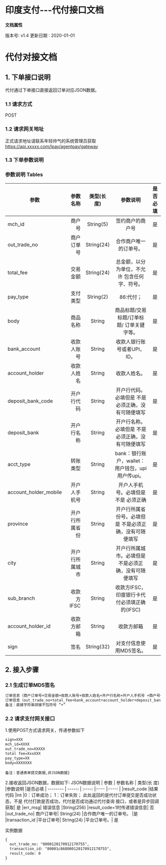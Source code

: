 # 印度支付---代付接口文档

**文档属性**

版本号∶ v1.4
更新日期 ∶ 2020-01-01

# 代付对接文档

## 1. 下单接口说明
代付通过下单接口直接返回订单对应JSON数据。

### 1.1 请求方式
POST

### 1.2 请求网关地址
正式请求地址请联系年轻帅气的系统管理员获取 
https://api.xxxxx.com/lpay/agentpay/gateway

### 1.3 下单参数说明
### 参数说明 Tables

| 参数        | 参数名称   |  类型(长 度) |参数说明 |是否必填
| --------   | -----:  | :----:  |:----:  |:----:  |
| mch_id    | 商户号  |  String(5)     |签约商户的商户号|是
|out_trade_no|商户订单 号| String(24)| 合作商户唯一的订单号。| 是
|total_fee |交易金额 |String(24) |总金额，以分为单位，不允许 包含任何字、符号。| 是
|pay_type |支付类型 |String(2)| 86:代付；| 是
|body |商品名称| String| 商品标题/交易标题/订单标题/ 订单关键字等。 |是
|bank_account| 收款人账 号 |String |收款人银行账号或者UPI， ID。 |是 
|account_holder |收款人姓 名| String |收款人姓名。 |是 
|deposit_bank_code| 开户行代 码 |String |开户行代码。必填但是 不是必须正确，没有可随便填写|是
|deposit_bank |开户行名 称| String |开户行名称。必填但是 不是必须正确，没有可随便填写|是
|acct_type |转账类型 |String |bank：银行账户，wallet：用户钱包，upi用户传upi。 |是 
|account_holder_mobile |开户人手 机号| String |开户人手机号。必填但是不是 必须正确 |是 
|province |开户行所 属省份| String |开户行所属省份号。必填但是 不是必须正确，没有可随便填写 |是 
|city |开户行所 属城市| String |开户行所属城市。必填但是 不是必须正确，没有可随便填写 |是 
|sub_branch |收款方IFSC| String |收款方IFSC，印度银行卡代付必须填正确的(IFSC)| 是 
|account_holder_id| 收款方邮箱| String |收款方邮箱| 是 
|sign |签名 |String(32)| 对支付信息使用MD5签名。| 是


## 2. 接入步骤
### 2.1 生成订单MD5签名
```html
订单信息（商户订单号+交易金额+收款人账号+收款人姓名+开户行名称+开户人手机号 +商户号+商户秘钥）进行UTF-8编码的MD5编码。
订单信息（out_trade_no+total_fee+bank_account+account_holder+deposit_bank+account_holder_mobile+user_mch_id+商户秘钥）进行UTF-8编码的MD5编码。
备注：直接字符串拼接不包符号 “+”
```
### 2.2 请求支付网关接口
1.使用POST方式请求网关，传递参数如下
```html
sign=XXX
mch_id=XXXX
out_trade_no=XXXXX
total fee=XxxXXX
pay_type=XX
body=XXXXXXX
```
`备注：普通表单提交数据,非JSON数据}`

2.接收返回JSON数据，数据如下∶
JSON数据说明
| 参数        | 参数名称   |  类型(长 度) |参数说明 |是否必填
| --------   | -----:  | :----:  |:----  |:----:  |
|result_code |结果代码 |Int |0：订单成功； 1：订单失败； 此处返回的是代付订单提交是否成功状态，不是 代付打款是否成功，代付是否成功通过代付查询 接口，或者是异步回调获取| 是 
|err_msg| 错误信息 |String(256) |result_code=1时传递错误信息| 否 
|out_trade_no| 商户订单号| String(24) |合作商户唯一的订单号。 |是 
|transaction_id |平台订单号| String(24) |平台订单号。| 是


实例数据
```html
{  
  out_trade_no: "8000120170912170755", 
  transaction_id: "80001c868000120170912170755",  
  result_code: 0  
} 
```
